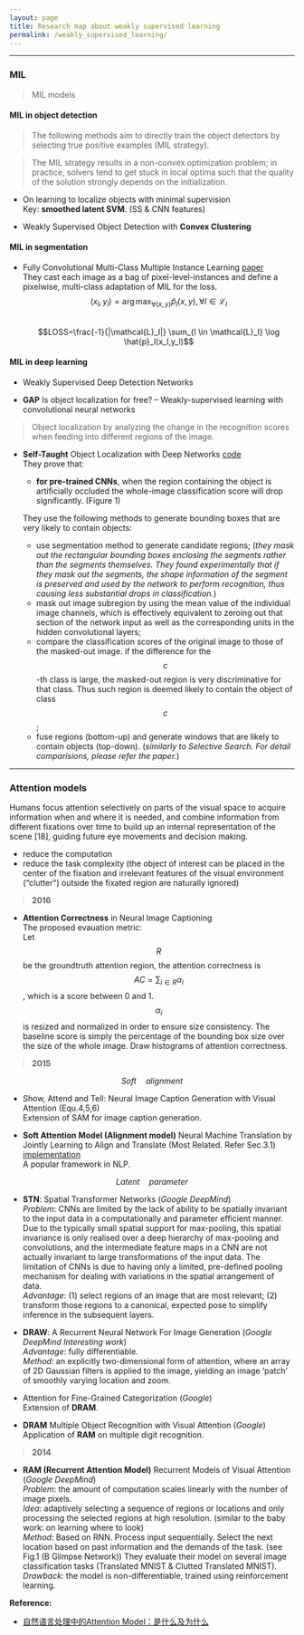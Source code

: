 ```yaml
---
layout: page
title: Research map about weakly supervised learning
permalink: /weakly_supervised_learning/
---
```


------

### MIL

> MIL models


#### MIL in object detection  

> The following methods aim to directly train the object detectors by selecting true positive examples (MIL strategy).

> The MIL strategy results in a non-convex optimization problem; in practice, solvers tend to get stuck in local optima such that the quality of the solution strongly depends on the initialization.  


* On learning to localize objects with minimal supervision  
    Key: **smoothed latent SVM**. (SS & CNN features)  


* Weakly Supervised Object Detection with **Convex Clustering**  



#### MIL in segmentation

* Fully Convolutional Multi-Class Multiple Instance Learning 
[paper](http://arxiv.org/abs/1412.7144)  
    They cast each image as a bag of pixel-level-instances and define a pixelwise, multi-class adaptation of MIL for the loss.  
    $$(x_l,y_l)=\arg \max_{\forall (x,y)} \hat{p}_l(x,y), \forall l \in \mathcal{L}_I$$  
    $$LOSS=\frac{-1}{|\mathcal{L}_I|} \sum_{l \in \mathcal{L}_I} \log \hat{p}_l(x_l,y_l)$$

#### MIL in deep learning

* Weakly Supervised Deep Detection Networks  
    


* **GAP** Is object localization for free? – Weakly-supervised learning with convolutional neural networks  
    

> Object localization by analyzing the change in the recognition scores when feeding into different regions of the image.

* **Self-Taught** Object Localization with Deep Networks
[code](https://github.com/lorisbaz/self-taught_localization)  
    They prove that:  

    + **for pre-trained CNNs**, when the region containing the object is artificially occluded the whole-image classification score will drop significantly. (Figure 1)  

    They use the following methods to generate bounding boxes that are very likely to contain objects:  

    + use segmentation method to generate candidate regions; (*they mask out the rectangular bounding boxes enclosing the segments rather than the segments themselves. They found experimentally that if they mask out the segments, the shape information of the segment is preserved and used by the network to perform recognition, thus causing less substantial drops in classification.*)  
    + mask out image subregion by using the mean value of the individual image channels, which is effectively equivalent to zeroing out that section of the network input as well as the corresponding units in the hidden convolutional layers;  
    + compare the classification scores of the original image to those of the masked-out image. if the difference for the $$c$$-th class is large, the masked-out region is very discriminative for that class. Thus such region is deemed likely to contain the object of class $$c$$;
    + fuse regions (bottom-up) and generate windows that are likely to contain objects (top-down). (*similarly to Selective Search. For detail comparisions, please refer the paper.*)

------

### Attention models

Humans focus attention selectively on parts of the visual space to acquire information when and where it is needed, and combine information from different fixations over time to build up an internal representation of the scene [18], guiding future eye movements and decision making.  

* reduce the computation  
* reduce the task complexity (the object of interest can be placed in the center of the fixation and irrelevant features of the visual environment (“clutter”) outside the fixated region are naturally ignored)

> **2016**

* **Attention Correctness** in Neural Image Captioning  
    The proposed evauation metric:  
    Let $$R$$ be the groundtruth attention region, the attention correctness is $$AC=\sum_{i \in R} \alpha_{i}$$, which is a score between 0 and 1. $$\alpha_{i}$$ is resized and normalized in order to ensure size consistency. The baseline score is simply the percentage of the bounding box size over the size of the whole image. Draw histograms of attention correctness.  

> **2015**


$$ Soft \quad alignment $$

* Show, Attend and Tell: Neural Image Caption Generation with Visual Attention (Equ.4,5,6)  
    Extension of SAM for image caption generation.

* **Soft Attention Model (Alignment model)** Neural Machine Translation by Jointly Learning to Align and Translate (Most Related. Refer Sec.3.1) 
[implementation](https://devblogs.nvidia.com/parallelforall/introduction-neural-machine-translation-gpus-part-3/)  
    A popular framework in NLP.

$$ Latent \quad parameter $$

* **STN**: Spatial Transformer Networks (*Google DeepMind*)  
    *Problem*: CNNs are limited by the lack of ability to be spatially invariant to the input data in a computationally and parameter efficient manner. Due to the typically small spatial support for max-pooling, this spatial invariance is only realised over a deep hierarchy of max-pooling and convolutions, and the intermediate feature maps in a CNN are not actually invariant to large transformations of the input data. The limitation of CNNs is due to having only a limited, pre-defined pooling mechanism for dealing with variations in the spatial arrangement of data.  
    *Advantage*: (1) select regions of an image that are most relevant; (2) transform those regions to a canonical, expected pose to simplify inference in the subsequent layers.  

* **DRAW**: A Recurrent Neural Network For Image Generation (*Google DeepMind* *Interesting work*)  
    *Advantage*: fully differentiable.  
    *Method*: an explicitly two-dimensional form of attention, where an array of 2D Gaussian filters is applied to the image, yielding an image ‘patch’ of smoothly varying location and zoom.

* Attention for Fine-Grained Categorization (*Google*)  
    Extension of **DRAM**.

* **DRAM** Multiple Object Recognition with Visual Attention (*Google*)  
    Application of **RAM** on multiple digit recognition.

> **2014**

* **RAM (Recurrent Attention Model)** Recurrent Models of Visual Attention (*Google DeepMind*)  
    *Problem*: the amount of computation scales linearly with the number of image pixels.  
    *Idea*: adaptively selecting a sequence of regions or locations and only processing the selected regions at high resolution. (similar to the baby work: on learning where to look)  
    *Method*: Based on RNN. Process input sequentially. Select the next location based on past information and the demands of the task. (see Fig.1 (B Glimpse Network)) They evaluate their model on several image classification tasks (Translated MNIST & Clutted Translated MNIST).  
    *Drawback*: the model is non-differentiable, trained using reinforcement learning.  

**Reference:**  

* [自然语言处理中的Attention Model：是什么及为什么](http://blog.csdn.net/malefactor/article/details/50550211)


